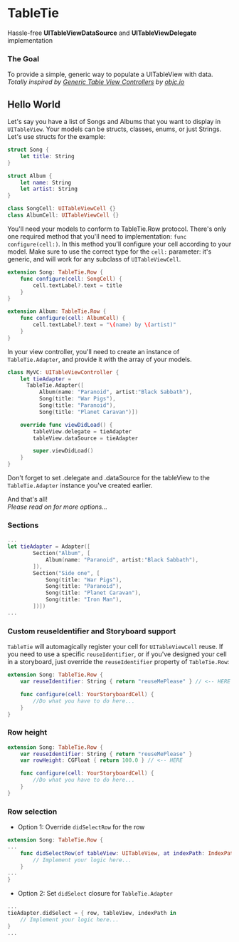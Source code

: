 # TableTie
Hassle-free **UITableViewDataSource** and **UITableViewDelegate** implementation

### The Goal
To provide a simple, generic way to populate a UITableView with data.  
*Totally inspired by
[Generic Table View Controllers](https://talk.objc.io/episodes/S01E26-generic-table-view-controllers-part-2 "Swift Talk") by [objc.io](https://www.objc.io/)*

## Hello World
Let's say you have a list of Songs and Albums that you want to display in `UITableView`. Your models can be structs, classes, enums, or just Strings. Let's use structs for the example:
```swift
struct Song {
    let title: String
}

struct Album {
    let name: String
    let artist: String
}

class SongCell: UITableViewCell {}
class AlbumCell: UITableViewCell {}
```
You'll need your models to conform to TableTie.Row protocol. There's only one required method that you'll need to implementation: `func configure(cell:)`. In this method you'll configure your cell according to your model. Make sure to use the correct type for the `cell:` parameter: it's generic, and will work for any subclass of `UITableViewCell`.

```swift
extension Song: TableTie.Row {
    func configure(cell: SongCell) {
        cell.textLabel?.text = title
    }
}

extension Album: TableTie.Row {
    func configure(cell: AlbumCell) {
        cell.textLabel?.text = "\(name) by \(artist)"
    }
}
```
In your view controller, you'll need to create an instance of `TableTie.Adapter`, and provide it with the array of your models.
```swift
class MyVC: UITableViewController {  
    let tieAdapter =
      TableTie.Adapter([
          Album(name: "Paranoid", artist:"Black Sabbath"),
          Song(title: "War Pigs"),
          Song(title: "Paranoid"),
          Song(title: "Planet Caravan")])

    override func viewDidLoad() {
        tableView.delegate = tieAdapter
        tableView.dataSource = tieAdapter

        super.viewDidLoad()
    }
}
```
Don't forget to set .delegate and .dataSource for the tableView to the `TableTie.Adapter` instance you've created earlier.    

And that's all!  
*Please read on for more options...*

### Sections
```swift
...
let tieAdapter = Adapter([
        Section("Album", [
            Album(name: "Paranoid", artist:"Black Sabbath"),
        ]),
        Section("Side one", [
            Song(title: "War Pigs"),
            Song(title: "Paranoid"),
            Song(title: "Planet Caravan"),
            Song(title: "Iron Man"),
        ])])
...
```

### Custom reuseIdentifier and Storyboard support
`TableTie` will automagically register your cell for `UITableViewCell` reuse. If you need to use a specific `reuseIdentifier`, or if you've designed your cell in a storyboard, just override the `reuseIdentifier` property of `TableTie.Row`:
```swift
extension Song: TableTie.Row {
    var reuseIdentifier: String { return "reuseMePlease" } // <-- HERE

    func configure(cell: YourStoryboardCell) {
        //Do what you have to do here...
    }
}
```

### Row height
```swift
extension Song: TableTie.Row {
    var reuseIdentifier: String { return "reuseMePlease" }
    var rowHeight: CGFloat { return 100.0 } // <-- HERE

    func configure(cell: YourStoryboardCell) {
        //Do what you have to do here...
    }
}
```

### Row selection
* Option 1: Override `didSelectRow` for the row
```swift
extension Song: TableTie.Row {
...
    func didSelectRow(of tableView: UITableView, at indexPath: IndexPath) {
        // Implement your logic here...
    }
...
}
```
* Option 2: Set `didSelect` closure for `TableTie.Adapter`
```swift
...
tieAdapter.didSelect = { row, tableView, indexPath in
    // Implement your logic here...
}
...
```
